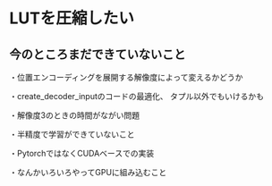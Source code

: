 # LUTを圧縮したい

## 今のところまだできていないこと

・位置エンコーディングを展開する解像度によって変えるかどうか

・create_decoder_inputのコードの最適化、
タプル以外でもいけるかも

・解像度3のときの時間がながい問題

・半精度で学習ができていないこと

・PytorchではなくCUDAベースでの実装

・なんかいろいろやってGPUに組み込むこと

